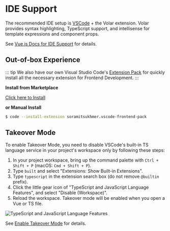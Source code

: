 # IDE Support

The recommended IDE setup is [VSCode](https://code.visualstudio.com/) + the Volar extension. Volar provides syntax highlighting, TypeScript support, and intellisense for template expressions and component props.

See [Vue.js Docs for IDE Support](https://vuejs.org/guide/scaling-up/tooling.html#ide-support) for details.

## Out-of-box Experience

::: tip
We also have our own Visual Studio Code's [Extension Pack](https://marketplace.visualstudio.com/items?itemName=soramitsukhmer.vscode-frontend-pack) for quickly install all the necessary extension for Frontend Development.
:::

**Install from Marketplace**

[Click here to Install](https://marketplace.visualstudio.com/items?itemName=soramitsukhmer.vscode-frontend-pack)

**or Manual Install**

```sh
$ code --install-extension soramitsukhmer.vscode-frontend-pack
```

## Takeover Mode

To enable Takeover Mode, you need to disable VSCode's built-in TS language service in your project's workspace only by following these steps:

1. In your project workspace, bring up the command palette with `Ctrl + Shift + P` (macOS: `Cmd + Shift + P`).
1. Type `built` and select "Extensions: Show Built-in Extensions".
1. Type `typescript` in the extension search box (do not remove `@builtin` prefix).
1. Click the little gear icon of "TypeScript and JavaScript Language Features", and select "Disable (Workspace)".
1. Reload the workspace. Takeover mode will be enabled when you open a Vue or TS file.

![TypeScript and JavaScript Language Features](https://vuejs.org/assets/takeover-mode.54f7bbf6.png)

See [Enable Takeover Mode](https://vuejs.org/guide/typescript/overview.html#takeover-mode) for details.
